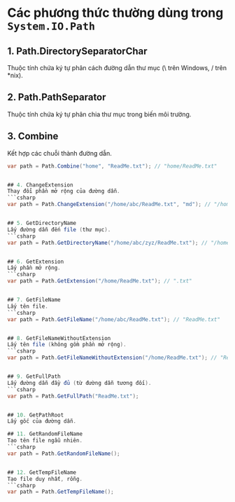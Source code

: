 # Các phương thức thường dùng trong `System.IO.Path`
## 1. Path.DirectorySeparatorChar
Thuộc tính chứa ký tự phân cách đường dẫn thư mục (\ trên Windows, / trên *nix).

## 2. Path.PathSeparator
Thuộc tính chứa ký tự phân chia thư mục trong biến môi trường.

## 3. Combine
Kết hợp các chuỗi thành đường dẫn.
```csharp
var path = Path.Combine("home", "ReadMe.txt"); // "home/ReadMe.txt"


## 4. ChangeExtension
Thay đổi phần mở rộng của đường dẫn.
```csharp
var path = Path.ChangeExtension("/home/abc/ReadMe.txt", "md"); // "/home/abc/ReadMe.md"


## 5. GetDirectoryName
Lấy đường dẫn đến file (thư mục).
```csharp
var path = Path.GetDirectoryName("/home/abc/zyz/ReadMe.txt"); // "/home/abc/zyz"


## 6. GetExtension
Lấy phần mở rộng.
```csharp
var path = Path.GetExtension("/home/ReadMe.txt"); // ".txt"


## 7. GetFileName
Lấy tên file.
```csharp
var path = Path.GetFileName("/home/abc/ReadMe.txt"); // "ReadMe.txt"


## 8. GetFileNameWithoutExtension
Lấy tên file (không gồm phần mở rộng).
```csharp
var path = Path.GetFileNameWithoutExtension("/home/ReadMe.txt"); // "ReadMe"


## 9. GetFullPath
Lấy đường dẫn đầy đủ (từ đường dẫn tương đối).
```csharp
var path = Path.GetFullPath("ReadMe.txt");


## 10. GetPathRoot
Lấy gốc của đường dẫn.

## 11. GetRandomFileName
Tạo tên file ngẫu nhiên.
```csharp
var path = Path.GetRandomFileName();


## 12. GetTempFileName
Tạo file duy nhất, rỗng.
```csharp
var path = Path.GetTempFileName();

